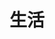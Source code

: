 ---
title: 生活
description: A description of this category
image: 1.jpg
slug: life

# Badge style
style:
    background: "95cac5"
    color: "#fff"
---